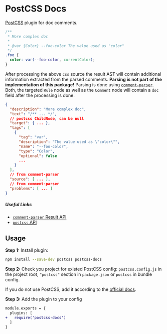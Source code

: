 # PostCSS Docs

[PostCSS](https://github.com/postcss/postcss) plugin for doc comments.

```css
/**
 * More complex doc
 *
 * @var {Color} --foo-color The value used as "color"
 */
.foo {
  color: var(--foo-color, currentColor);
}
```

After processing the above `css` source the result AST will contain additional information
extracted from the parsed comments. **Parsing is not part of the implementation of this
package!** Parsing is done using [`comment-parser`](https://github.com/syavorsky/comment-parser).
Both, the targeted `Rule` node as well as the `Comment` node will contain a `doc` field after
the processing is done.

```json
{
  "description": "More complex doc",
  "text": "/** ... */",
  // postcss ChildNode, can be null
  "target": { ... },
  "tags": [
    {
      "tag": "var",
      "description": "The value used as \"color\"",
      "name": "--foo-color",
      "type": "Color",
      "optional": false
      ...
    }
  ],
  // from comment-parser
  "source": [ ... ],
  // from comment-parser
  "problems": [ ... ]
}
```

##### Useful Links

- [`comment-parser` Result API](https://github.com/syavorsky/comment-parser#result)
- [`postcss` API](https://postcss.org/api)

## Usage

**Step 1:** Install plugin:

```sh
npm install --save-dev postcss postcss-docs
```

**Step 2:** Check you project for existed PostCSS config: `postcss.config.js` in the project
root, `"postcss"` section in `package.json` or `postcss` in bundle config.

If you do not use PostCSS, add it according to the [official docs](https://github.com/postcss/postcss#usage).

**Step 3:** Add the plugin to your config

```diff
module.exports = {
  plugins: [
+   require('postcss-docs')
  ]
}
```
